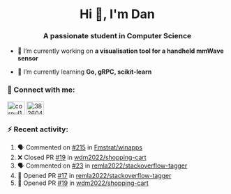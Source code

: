 <h1 align="center">Hi 👋, I'm Dan</h1>
<h3 align="center">A passionate student in Computer Science</h3>

- 🔭 I’m currently working on **a visualisation tool for a handheld mmWave sensor**

- 🌱 I’m currently learning **Go, gRPC, scikit-learn**

### :rocket: Connect with me:</h3>
<p align="left">
<a href="https://linkedin.com/in/cornul11" target="blank"><img align="center" src="https://raw.githubusercontent.com/rahuldkjain/github-profile-readme-generator/master/src/images/icons/Social/linked-in-alt.svg" alt="cornul11" height="30" width="40" /></a>
<a href="https://stackoverflow.com/users/3826046" target="blank"><img align="center" src="https://raw.githubusercontent.com/rahuldkjain/github-profile-readme-generator/master/src/images/icons/Social/stack-overflow.svg" alt="3826046" height="30" width="40" /></a>
</p>

### :zap: Recent activity:
<!--START_SECTION:activity-->
1. 🗣 Commented on [#215](https://github.com/Fmstrat/winapps/issues/215) in [Fmstrat/winapps](https://github.com/Fmstrat/winapps)
2. ❌ Closed PR [#19](https://github.com/wdm2022/shopping-cart/pull/19) in [wdm2022/shopping-cart](https://github.com/wdm2022/shopping-cart)
3. 🗣 Commented on [#23](https://github.com/remla2022/stackoverflow-tagger/issues/23) in [remla2022/stackoverflow-tagger](https://github.com/remla2022/stackoverflow-tagger)
4. 💪 Opened PR [#17](https://github.com/remla2022/stackoverflow-tagger/pull/17) in [remla2022/stackoverflow-tagger](https://github.com/remla2022/stackoverflow-tagger)
5. 💪 Opened PR [#19](https://github.com/wdm2022/shopping-cart/pull/19) in [wdm2022/shopping-cart](https://github.com/wdm2022/shopping-cart)
<!--END_SECTION:activity-->
